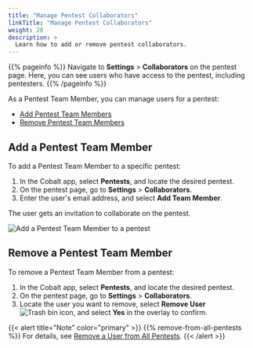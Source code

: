 ```yaml
---
title: "Manage Pentest Collaborators"
linkTitle: "Manage Pentest Collaborators"
weight: 20
description: >
  Learn how to add or remove pentest collaborators.
---
```


{{% pageinfo %}}
Navigate to **Settings** > **Collaborators** on the pentest page. Here, you can see users who have access to the pentest, including pentesters.
{{% /pageinfo %}}

As a Pentest Team Member, you can manage users for a pentest:

- [Add Pentest Team Members](#add-a-pentest-team-member)
- [Remove Pentest Team Members](#remove-a-pentest-team-member)

## Add a Pentest Team Member

To add a Pentest Team Member to a specific pentest:

1. In the Cobalt app, select **Pentests**, and locate the desired pentest.
1. On the pentest page, go to **Settings** > **Collaborators**.
1. Enter the user's email address, and select **Add Team Member**.

The user gets an invitation to collaborate on the pentest.

![Add a Pentest Team Member to a pentest](/deepdive/AddPentestTeamMember.png "Add a Pentest Team Member to a pentest")

## Remove a Pentest Team Member

To remove a Pentest Team Member from a pentest:

1. In the Cobalt app, select **Pentests**, and locate the desired pentest.
1. On the pentest page, go to **Settings** > **Collaborators**.
1. Locate the user you want to remove, select **Remove User** ![Trash bin icon](/icons/Trash.png "Trash bin icon"), and select **Yes** in the overlay to confirm.

{{< alert title="Note" color="primary" >}}
{{% remove-from-all-pentests %}} For details, see [Remove a User from All Pentests](/platform-deep-dive/collaboration/organization/manage-users/#remove-a-user-from-all-pentests).
{{< /alert >}}
